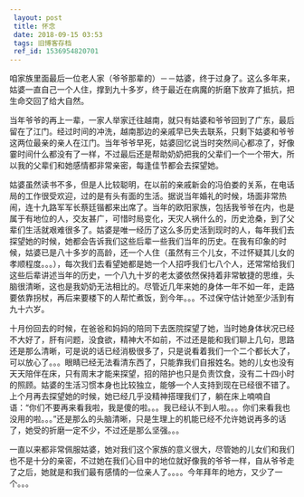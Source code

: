```yaml
---
 layout: post
 title: 怀念
 date: 2018-09-15 03:53
 tags: 旧博客存档
 ref_id: 1536954820701
---
```

咱家族里面最后一位老人家（爷爷那辈的）－－姑婆，终于过身了。这么多年来，姑婆一直自己一个人住，撑到九十多岁，终于最近在病魔的折磨下放弃了抵抗，把生命交回了给大自然。



当年爷爷的再上一辈，一家人举家迁往越南，就只有姑婆和爷爷回到了广东，最后留在了江门。经过时间的冲洗，越南那边的亲戚早已失去联系，只剩下姑婆和爷爷这两位最亲的亲人在江门。当年爷爷早死，姑婆回忆说当时突然间心都凉了，好像霎时间什么都没有了一样，不过最后还是帮助奶奶把我的父辈们一个一个带大，所以我的父辈们和她感情都非常亲密，每逢佳节都会去探望她。



姑婆虽然读书不多，但是人比较聪明，在以前的亲戚新会的冯伯娄的关系，在电话局的工作很受欢迎，过的是有头有面的生活。据说当年婚礼的时候，场面非常热闹，连十九路军军长蔡廷锴都来出席了。当年的欧阳家族，包括我爷爷在内，也是属于有地位的人，交友甚广，可惜时局变化，天灾人祸什么的，历史沧桑，到了父辈们生活就艰难很多了。姑婆是唯一经历了这么多历史活到现时的人，每年我们去探望她的时候，她都会告诉我们这些后辈一些我们当年的历史。在我有印象的时候，姑婆已是八十多岁的高龄，还一个人住（虽然有三个儿女，不过怀疑其儿女的孝顺程度。。。），每次我们去看望她都是她一个人招呼我们七八个人，还常常给我们这些后辈讲述当年的历史，一个八九十岁的老太婆依然保持着非常敏捷的思维，头脑很清晰，这也是我奶奶无法相比的。尽管近几年来她的身体一年不如一年，走路要依靠拐杖，再后来要楼下的人帮忙煮饭，到今年。。。不过保守估计她至少活到有九十六岁。



十月份回去的时候，在爸爸和妈妈的陪同下去医院探望了她，当时她身体状况已经不大好了，肝有问题，没食欲，精神大不如前，不过还是能和我们聊上几句，思路还是那么清晰，可是说的话已经消极很多了，只是说看着我们一个二个都长大了，可以放心了。。。眼睛已经无法看清东西了，只能靠我们自报姓名。她的儿女也没有天天陪伴在床，只有周末才能来探望，招的陪护也只是负责饮食，没有二十四小时的照顾。姑婆的生活习惯本身也比较独立，能够一个人支持到现在已经很不错了。上个月再去探望她的时候，她已经几乎没精神搭理我们了，躺在床上喃喃自语：“你们不要再来看我啦，我是傻的啦。。。我已经认不到人啦。。。你们来看我也没用的啦。。。”还是那么的头脑清晰，只是生理上的机能已经不允许她说再多的话了，她受的折磨一定不少，不过还是那么坚强。。。



一直以来都非常佩服姑婆，她对我们这个家族的意义很大，尽管她的儿女们和我们也不是十分的亲密，不过她在我们心目中的地位就好像我的爷爷一样，自从爷爷走了之后，她就是和我们最有感情的一位亲人了。。。。今年拜年的地方，又少了一个。。。





